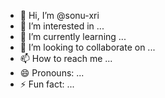 - 👋 Hi, I’m @sonu-xri
- 👀 I’m interested in ...
- 🌱 I’m currently learning ...
- 💞️ I’m looking to collaborate on ...
- 📫 How to reach me ...
- 😄 Pronouns: ...
- ⚡ Fun fact: ...

<!---
sonu-xri/sonu-xri is a ✨ special ✨ repository because its `README.md` (this file) appears on your GitHub profile.
You can click the Preview link to take a look at your changes.
--->
